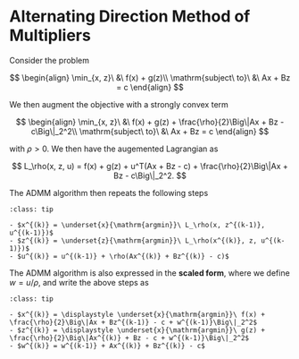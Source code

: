 # Alternating Direction Method of Multipliers

Consider the problem 

$$
\begin{align}
\min_{x, z}\ &\ f(x) + g(z)\\
\mathrm{subject\ to}\ &\ Ax + Bz = c
\end{align}
$$

We then augment the objective with a strongly convex term

$$
\begin{align}
\min_{x, z}\ &\ f(x) + g(z) + \frac{\rho}{2}\Big\|Ax + Bz - c\Big\|_2^2\\
\mathrm{subject\ to}\ &\ Ax + Bz = c
\end{align}
$$

with $\rho > 0$. We then have the augemented Lagrangian as

$$
L_\rho(x, z, u) = f(x) + g(z) + u^T(Ax + Bz - c) + \frac{\rho}{2}\Big\|Ax + Bz - c\Big\|_2^2.
$$

The ADMM algorithm then repeats the following steps

```{admonition} ADMM
:class: tip

- $x^{(k)} = \underset{x}{\mathrm{argmin}}\ L_\rho(x, z^{(k-1)}, u^{(k-1)})$
- $z^{(k)} = \underset{z}{\mathrm{argmin}}\ L_\rho(x^{(k)}, z, u^{(k-1)})$
- $u^{(k)} = u^{(k-1)} + \rho(Ax^{(k)} + Bz^{(k)} - c)$
```

The ADMM algorithm is also expressed in the **scaled form**, where we define $w = u / \rho$, and write the above steps as

```{admonition} ADMM in Scaled Form
:class: tip

- $x^{(k)} = \displaystyle \underset{x}{\mathrm{argmin}}\ f(x) + \frac{\rho}{2}\Big\|Ax + Bz^{(k-1)} - c + w^{(k-1)}\Big\|_2^2$
- $z^{(k)} = \displaystyle \underset{x}{\mathrm{argmin}}\ g(z) + \frac{\rho}{2}\Big\|Ax^{(k)} + Bz - c + w^{(k-1)}\Big\|_2^2$
- $w^{(k)} = w^{(k-1)} + Ax^{(k)} + Bz^{(k)} - c$
```
